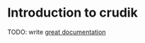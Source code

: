 # Introduction to crudik

TODO: write [great documentation](http://jacobian.org/writing/what-to-write/)
